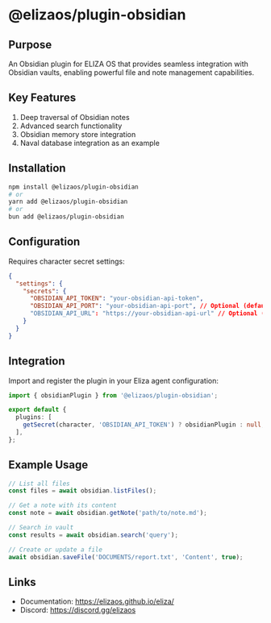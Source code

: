 # @elizaos/plugin-obsidian

## Purpose
An Obsidian plugin for ELIZA OS that provides seamless integration with Obsidian vaults, enabling powerful file and note management capabilities.

## Key Features
1. Deep traversal of Obsidian notes
2. Advanced search functionality
3. Obsidian memory store integration
4. Naval database integration as an example

## Installation
```bash
npm install @elizaos/plugin-obsidian
# or
yarn add @elizaos/plugin-obsidian
# or
bun add @elizaos/plugin-obsidian
```

## Configuration
Requires character secret settings:
```json
{
  "settings": {
    "secrets": {
      "OBSIDIAN_API_TOKEN": "your-obsidian-api-token",
      "OBSIDIAN_API_PORT": "your-obsidian-api-port", // Optional (default: 27123)
      "OBSIDIAN_API_URL": "https://your-obsidian-api-url" // Optional (default: "http://127.0.0.1:27123")
    }
  }
}
```

## Integration
Import and register the plugin in your Eliza agent configuration:
```typescript
import { obsidianPlugin } from '@elizaos/plugin-obsidian';

export default {
  plugins: [
    getSecret(character, 'OBSIDIAN_API_TOKEN') ? obsidianPlugin : null,
  ],
};
```

## Example Usage
```typescript
// List all files
const files = await obsidian.listFiles();

// Get a note with its content
const note = await obsidian.getNote('path/to/note.md');

// Search in vault
const results = await obsidian.search('query');

// Create or update a file
await obsidian.saveFile('DOCUMENTS/report.txt', 'Content', true);
```

## Links
- Documentation: https://elizaos.github.io/eliza/
- Discord: https://discord.gg/elizaos
